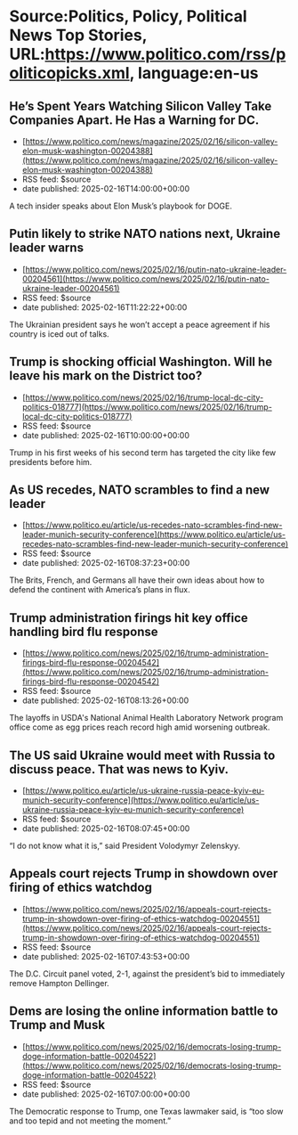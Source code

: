 # Source:Politics, Policy, Political News Top Stories, URL:https://www.politico.com/rss/politicopicks.xml, language:en-us

## He’s Spent Years Watching Silicon Valley Take Companies Apart. He Has a Warning for DC.
 - [https://www.politico.com/news/magazine/2025/02/16/silicon-valley-elon-musk-washington-00204388](https://www.politico.com/news/magazine/2025/02/16/silicon-valley-elon-musk-washington-00204388)
 - RSS feed: $source
 - date published: 2025-02-16T14:00:00+00:00

A tech insider speaks about Elon Musk’s playbook for DOGE.

## Putin likely to strike NATO nations next, Ukraine leader warns
 - [https://www.politico.com/news/2025/02/16/putin-nato-ukraine-leader-00204561](https://www.politico.com/news/2025/02/16/putin-nato-ukraine-leader-00204561)
 - RSS feed: $source
 - date published: 2025-02-16T11:22:22+00:00

The Ukrainian president says he won’t accept a peace agreement if his country is iced out of talks.

## Trump is shocking official Washington. Will he leave his mark on the District too?
 - [https://www.politico.com/news/2025/02/16/trump-local-dc-city-politics-018777](https://www.politico.com/news/2025/02/16/trump-local-dc-city-politics-018777)
 - RSS feed: $source
 - date published: 2025-02-16T10:00:00+00:00

Trump in his first weeks of his second term has targeted the city like few presidents before him.

## As US recedes, NATO scrambles to find a new leader
 - [https://www.politico.eu/article/us-recedes-nato-scrambles-find-new-leader-munich-security-conference](https://www.politico.eu/article/us-recedes-nato-scrambles-find-new-leader-munich-security-conference)
 - RSS feed: $source
 - date published: 2025-02-16T08:37:23+00:00

The Brits, French, and Germans all have their own ideas about how to defend the continent with America’s plans in flux.

## Trump administration firings hit key office handling bird flu response
 - [https://www.politico.com/news/2025/02/16/trump-administration-firings-bird-flu-response-00204542](https://www.politico.com/news/2025/02/16/trump-administration-firings-bird-flu-response-00204542)
 - RSS feed: $source
 - date published: 2025-02-16T08:13:26+00:00

The layoffs in USDA's National Animal Health Laboratory Network program office come as egg prices reach record high amid worsening outbreak.

## The US said Ukraine would meet with Russia to discuss peace. That was news to Kyiv.
 - [https://www.politico.eu/article/us-ukraine-russia-peace-kyiv-eu-munich-security-conference](https://www.politico.eu/article/us-ukraine-russia-peace-kyiv-eu-munich-security-conference)
 - RSS feed: $source
 - date published: 2025-02-16T08:07:45+00:00

“I do not know what it is,” said President Volodymyr Zelenskyy.

## Appeals court rejects Trump in showdown over firing of ethics watchdog
 - [https://www.politico.com/news/2025/02/16/appeals-court-rejects-trump-in-showdown-over-firing-of-ethics-watchdog-00204551](https://www.politico.com/news/2025/02/16/appeals-court-rejects-trump-in-showdown-over-firing-of-ethics-watchdog-00204551)
 - RSS feed: $source
 - date published: 2025-02-16T07:43:53+00:00

The D.C. Circuit panel voted, 2-1, against the president’s bid to immediately remove Hampton Dellinger.

## Dems are losing the online information battle to Trump and Musk
 - [https://www.politico.com/news/2025/02/16/democrats-losing-trump-doge-information-battle-00204522](https://www.politico.com/news/2025/02/16/democrats-losing-trump-doge-information-battle-00204522)
 - RSS feed: $source
 - date published: 2025-02-16T07:00:00+00:00

The Democratic response to Trump, one Texas lawmaker said, is “too slow and too tepid and not meeting the moment.”


